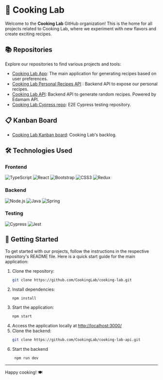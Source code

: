 # 🍳 Cooking Lab

Welcome to the **Cooking Lab** GitHub organization! This is the home for all projects related to Cooking Lab, where we experiment with new flavors and create exciting recipes.

## 📚 Repositories

Explore our repositories to find various projects and tools:

- [Cooking Lab App](https://github.com/CookingLab/cooking-lab): The main application for generating recipes based on user preferences.
- [Cooking Lab Personal Recipes API](https://github.com/CookingLab/cooking-lab-personal-recipe-api) : Backend API to expose our personal recipes.
- [Cooking Lab API](https://github.com/CookingLab/cooking-lab-api): Backend API to generate random recipes. Powered by Edamam API.
- [Cooking Lab Cypress repo](https://github.com/CookingLab/cooking-lab-cypress): E2E Cypress testing repository.

## 📋 Kanban Board
- [Cooking Lab Kanban board](https://github.com/orgs/CookingLab/projects/1): Cooking Lab's backlog.

## 🛠 Technologies Used
### Frontend
![TypeScript](https://img.shields.io/badge/-TypeScript-007ACC?style=flat&logo=typescript&logoColor=white)
![React](https://img.shields.io/badge/-React-61DAFB?style=flat&logo=react&logoColor=white)
![Bootstrap](https://img.shields.io/badge/-Bootstrap-563D7C?style=flat&logo=bootstrap&logoColor=white)
![CSS3](https://img.shields.io/badge/-CSS3-1572B6?style=flat&logo=css3&logoColor=white)
![Redux](https://img.shields.io/badge/-Redux-764ABC?style=flat&logo=redux&logoColor=white)

### Backend
![Node.js](https://img.shields.io/badge/-Node.js-339933?style=flat&logo=node.js&logoColor=white)
![Java](https://img.shields.io/badge/-Java-007396?style=flat&logo=java&logoColor=white)
![Spring](https://img.shields.io/badge/-Spring-6DB33F?style=flat&logo=spring&logoColor=white)

### Testing
![Cypress](https://img.shields.io/badge/-Cypress-04C38E.svg)
![Jest](https://img.shields.io/badge/-Jest-C21325.svg)

## 🚀 Getting Started

To get started with our projects, follow the instructions in the respective repository's README file. Here is a quick start guide for the main application:

1. Clone the repository:
    ```sh
    git clone https://github.com/CookingLab/cooking-lab.git
    ```
2. Install dependencies:
    ```sh
    npm install
    ```
3. Start the application:
    ```sh
    npm start
    ```
4. Access the application locally at [http://localhost:3000/](http://localhost:3000/)
5. Clone the backend:
   ```sh
   git clone https://github.com/CookingLab/cooking-lab-api.git
   ```
6. Start the backend
   ```sh
    npm run dev
    ```
---

Happy cooking! 🍽️
